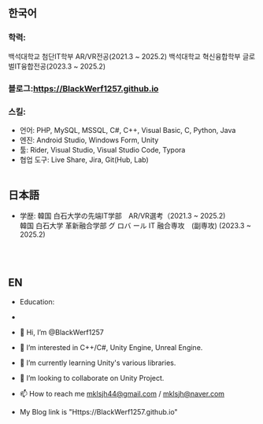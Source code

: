 ## 한국어
### 학력:
  백석대학교 첨단IT학부 AR/VR전공(2021.3 ~ 2025.2)
  백석대학교 혁신융합학부 글로벌IT융합전공(2023.3 ~ 2025.2)
### 블로그:https://BlackWerf1257.github.io
### 스킬:
- 언어: PHP, MySQL, MSSQL, C#, C++, Visual Basic, C, Python, Java
- 엔진: Android Studio, Windows Form, Unity
- 툴: Rider, Visual Studio, Visual Studio Code, Typora
- 협업 도구: Live Share, Jira, Git(Hub, Lab)
  <br><br>
## 日本語
- 学歴:
  韓国 白石大学の先端IT学部　AR/VR選考（2021.3 ~ 2025.2) <br>
  韓国 白石大学 革新融合学部 グ ロバ ール IT 融合専攻　(副専攻) (2023.3 ~ 2025.2)
  
<br><br>
## EN
- Education:
- 
- 👋 Hi, I’m @BlackWerf1257
- 👀 I’m interested in C++/C#, Unity Engine, Unreal Engine.
- 🌱 I’m currently learning Unity's various libraries.
- 💞️ I’m looking to collaborate on Unity Project.
- 📫 How to reach me mklsjh44@gmail.com  /  mklsjh@naver.com

- My Blog link is "Https://BlackWerf1257.github.io"

<!---
BlackWerf1257/BlackWerf1257 is a ✨ special ✨ repository because its `README.md` (this file) appears on your GitHub profile.
You can click the Preview link to take a look at your changes.
--->
